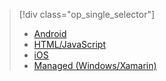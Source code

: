 > [!div class="op_single_selector"]
> * [Android](../articles/mobile-services/mobile-services-android-how-to-use-client-library.md)
> * [HTML/JavaScript](../articles/mobile-services/mobile-services-html-how-to-use-client-library.md)
> * [iOS](../articles/mobile-services/mobile-services-ios-how-to-use-client-library.md)
> * [Managed (Windows/Xamarin)](../articles/mobile-services/mobile-services-dotnet-how-to-use-client-library.md)
> 
> 

<!---HONumber=Nov15_HO2-->
